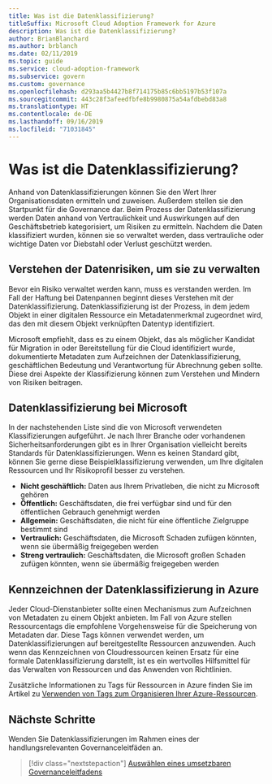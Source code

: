 ```yaml
---
title: Was ist die Datenklassifizierung?
titleSuffix: Microsoft Cloud Adoption Framework for Azure
description: Was ist die Datenklassifizierung?
author: BrianBlanchard
ms.author: brblanch
ms.date: 02/11/2019
ms.topic: guide
ms.service: cloud-adoption-framework
ms.subservice: govern
ms.custom: governance
ms.openlocfilehash: d293aa5b4427b8f714175b85c6bb5197b53f107a
ms.sourcegitcommit: 443c28f3afeedfbfe8b9980875a54afdbebd83a8
ms.translationtype: HT
ms.contentlocale: de-DE
ms.lasthandoff: 09/16/2019
ms.locfileid: "71031845"
---
```

<!-- markdownlint-disable MD026 -->

# <a name="what-is-data-classification"></a>Was ist die Datenklassifizierung?

Anhand von Datenklassifizierungen können Sie den Wert Ihrer Organisationsdaten ermitteln und zuweisen. Außerdem stellen sie den Startpunkt für die Governance dar. Beim Prozess der Datenklassifizierung werden Daten anhand von Vertraulichkeit und Auswirkungen auf den Geschäftsbetrieb kategorisiert, um Risiken zu ermitteln. Nachdem die Daten klassifiziert wurden, können sie so verwaltet werden, dass vertrauliche oder wichtige Daten vor Diebstahl oder Verlust geschützt werden.

## <a name="understand-data-risks-then-manage-them"></a>Verstehen der Datenrisiken, um sie zu verwalten

Bevor ein Risiko verwaltet werden kann, muss es verstanden werden. Im Fall der Haftung bei Datenpannen beginnt dieses Verstehen mit der Datenklassifizierung. Datenklassifizierung ist der Prozess, in dem jedem Objekt in einer digitalen Ressource ein Metadatenmerkmal zugeordnet wird, das den mit diesem Objekt verknüpften Datentyp identifiziert.

Microsoft empfiehlt, dass es zu einem Objekt, das als möglicher Kandidat für Migration in oder Bereitstellung für die Cloud identifiziert wurde, dokumentierte Metadaten zum Aufzeichnen der Datenklassifizierung, geschäftlichen Bedeutung und Verantwortung für Abrechnung geben sollte. Diese drei Aspekte der Klassifizierung können zum Verstehen und Mindern von Risiken beitragen.

## <a name="microsofts-data-classification"></a>Datenklassifizierung bei Microsoft

In der nachstehenden Liste sind die von Microsoft verwendeten Klassifizierungen aufgeführt. Je nach Ihrer Branche oder vorhandenen Sicherheitsanforderungen gibt es in Ihrer Organisation vielleicht bereits Standards für Datenklassifizierungen. Wenn es keinen Standard gibt, können Sie gerne diese Beispielklassifizierung verwenden, um Ihre digitalen Ressourcen und Ihr Risikoprofil besser zu verstehen.

- **Nicht geschäftlich:** Daten aus Ihrem Privatleben, die nicht zu Microsoft gehören
- **Öffentlich:** Geschäftsdaten, die frei verfügbar sind und für den öffentlichen Gebrauch genehmigt werden
- **Allgemein:** Geschäftsdaten, die nicht für eine öffentliche Zielgruppe bestimmt sind
- **Vertraulich:** Geschäftsdaten, die Microsoft Schaden zufügen könnten, wenn sie übermäßig freigegeben werden
- **Streng vertraulich:** Geschäftsdaten, die Microsoft großen Schaden zufügen könnten, wenn sie übermäßig freigegeben werden

## <a name="tagging-data-classification-in-azure"></a>Kennzeichnen der Datenklassifizierung in Azure

Jeder Cloud-Dienstanbieter sollte einen Mechanismus zum Aufzeichnen von Metadaten zu einem Objekt anbieten. Im Fall von Azure stellen Ressourcentags die empfohlene Vorgehensweise für die Speicherung von Metadaten dar. Diese Tags können verwendet werden, um Datenklassifizierungen auf bereitgestellte Ressourcen anzuwenden. Auch wenn das Kennzeichnen von Cloudressourcen keinen Ersatz für eine formale Datenklassifizierung darstellt, ist es ein wertvolles Hilfsmittel für das Verwalten von Ressourcen und das Anwenden von Richtlinien.

Zusätzliche Informationen zu Tags für Ressourcen in Azure finden Sie im Artikel zu [Verwenden von Tags zum Organisieren Ihrer Azure-Ressourcen](https://docs.microsoft.com/azure/azure-resource-manager/resource-group-using-tags).

## <a name="next-steps"></a>Nächste Schritte

Wenden Sie Datenklassifizierungen im Rahmen eines der handlungsrelevanten Governanceleitfäden an.

> [!div class="nextstepaction"]
> [Auswählen eines umsetzbaren Governanceleitfadens](../guides/index.md)
